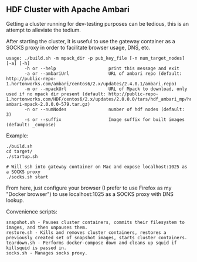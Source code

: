 ## HDF Cluster with Apache Ambari

Getting a cluster running for dev-testing purposes can be tedious, this is an attempt to alleviate the tedium.

After starting the cluster, it is useful to use the gateway container as a SOCKS proxy in order to facilitate browser usage, DNS, etc.

```
usage: ./build.sh -m mpack_dir -p pub_key_file [-n num_target_nodes] [-a] [-h]
       -h or --help                    print this message and exit
       -a or --ambariUrl               URL of ambari repo (default: http://public-repo-1.hortonworks.com/ambari/centos6/2.x/updates/2.4.0.1/ambari.repo)
       -m or --mpackUrl                URL of Mpack to download, only used if no mpack dir present (default: http://public-repo-1.hortonworks.com/HDF/centos6/2.x/updates/2.0.0.0/tars/hdf_ambari_mp/hdf-ambari-mpack-2.0.0.0-579.tar.gz)
       -n or --numNodes                number of hdf nodes (default: 3)
       -s or --suffix                  Image suffix for built images (default: _compose)
```

Example:
```
./build.sh
cd target/
./startup.sh

# Will ssh into gateway container on Mac and expose localhost:1025 as a SOCKS proxy
./socks.sh start
```

From here, just configure your browser (I prefer to use Firefox as my "Docker browser") to use localhost:1025 as a SOCKS proxy with DNS lookup.


Convenience scripts:

```
snapshot.sh - Pauses cluster containers, commits their filesystem to images, and then unpauses them.
restore.sh - Kills and removes cluster containers, restores a previously created set of snapshot images, starts cluster containers.
teardown.sh - Performs docker-compose down and cleans up squid if killsquid is passed in.
socks.sh - Manages socks proxy.
```
